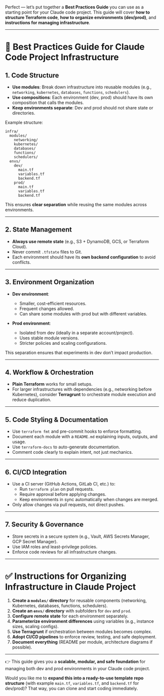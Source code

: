 Perfect — let’s put together a **Best Practices Guide** you can use as a starting point for your Claude code project. This guide will cover **how to structure Terraform code**, **how to organize environments (dev/prod)**, and **instructions for managing infrastructure**.

---

# 🚀 Best Practices Guide for Claude Code Project Infrastructure

## **1. Code Structure**

- **Use modules**: Break down infrastructure into reusable modules (e.g., `networking`, `kubernetes`, `databases`, `functions`, `schedulers`).
- **Use compositions**: Each environment (dev, prod) should have its own composition that calls the modules.
- **Keep environments separate**: Dev and prod should not share state or directories.

Example structure:

```
infra/
  modules/
    networking/
    kubernetes/
    databases/
    functions/
    schedulers/
  envs/
    dev/
      main.tf
      variables.tf
      backend.tf
    prod/
      main.tf
      variables.tf
      backend.tf
```

This ensures **clear separation** while reusing the same modules across environments.

---

## **2. State Management**

- **Always use remote state** (e.g., S3 + DynamoDB, GCS, or Terraform Cloud).
- Never commit `.tfstate` files to Git.
- Each environment should have its **own backend configuration** to avoid conflicts.

---

## **3. Environment Organization**

- **Dev environment**:

  - Smaller, cost-efficient resources.
  - Frequent changes allowed.
  - Can share some modules with prod but with different variables.

- **Prod environment**:
  - Isolated from dev (ideally in a separate account/project).
  - Uses stable module versions.
  - Stricter policies and scaling configurations.

This separation ensures that experiments in dev don’t impact production.

---

## **4. Workflow & Orchestration**

- **Plain Terraform** works for small setups.
- For larger infrastructures with dependencies (e.g., networking before Kubernetes), consider **Terragrunt** to orchestrate module execution and reduce duplication.

---

## **5. Code Styling & Documentation**

- Use `terraform fmt` and pre-commit hooks to enforce formatting.
- Document each module with a `README.md` explaining inputs, outputs, and usage.
- Use `terraform-docs` to auto-generate documentation.
- Comment code clearly to explain intent, not just mechanics.

---

## **6. CI/CD Integration**

- Use a CI server (GitHub Actions, GitLab CI, etc.) to:
  - Run `terraform plan` on pull requests.
  - Require approval before applying changes.
  - Keep environments in sync automatically when changes are merged.
- Only allow changes via pull requests, not direct pushes.

---

## **7. Security & Governance**

- Store secrets in a secure system (e.g., Vault, AWS Secrets Manager, GCP Secret Manager).
- Use IAM roles and least-privilege policies.
- Enforce code reviews for all infrastructure changes.

---

# ✅ Instructions for Organizing Infrastructure in Claude Project

1. **Create a `modules/` directory** for reusable components (networking, Kubernetes, databases, functions, schedulers).
2. **Create an `envs/` directory** with subfolders for `dev` and `prod`.
3. **Configure remote state** for each environment separately.
4. **Parameterize environment differences** using variables (e.g., instance sizes, scaling configs).
5. **Use Terragrunt** if orchestration between modules becomes complex.
6. **Adopt CI/CD pipelines** to enforce review, testing, and safe deployment.
7. **Document everything** (README per module, architecture diagrams if possible).

---

👉 This guide gives you a **scalable, modular, and safe foundation** for managing both dev and prod environments in your Claude code project.

Would you like me to **expand this into a ready-to-use template repo structure** (with example `main.tf`, `variables.tf`, and `backend.tf` for dev/prod)? That way, you can clone and start coding immediately.
